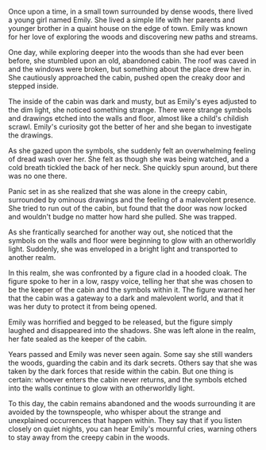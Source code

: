 Once upon a time, in a small town surrounded by dense woods, there lived a young girl named Emily. She lived a simple life with her parents and younger brother in a quaint house on the edge of town. Emily was known for her love of exploring the woods and discovering new paths and streams.

One day, while exploring deeper into the woods than she had ever been before, she stumbled upon an old, abandoned cabin. The roof was caved in and the windows were broken, but something about the place drew her in. She cautiously approached the cabin, pushed open the creaky door and stepped inside.

The inside of the cabin was dark and musty, but as Emily's eyes adjusted to the dim light, she noticed something strange. There were strange symbols and drawings etched into the walls and floor, almost like a child's childish scrawl. Emily's curiosity got the better of her and she began to investigate the drawings.

As she gazed upon the symbols, she suddenly felt an overwhelming feeling of dread wash over her. She felt as though she was being watched, and a cold breath tickled the back of her neck. She quickly spun around, but there was no one there.

Panic set in as she realized that she was alone in the creepy cabin, surrounded by ominous drawings and the feeling of a malevolent presence. She tried to run out of the cabin, but found that the door was now locked and wouldn't budge no matter how hard she pulled. She was trapped.

As she frantically searched for another way out, she noticed that the symbols on the walls and floor were beginning to glow with an otherworldly light. Suddenly, she was enveloped in a bright light and transported to another realm.

In this realm, she was confronted by a figure clad in a hooded cloak. The figure spoke to her in a low, raspy voice, telling her that she was chosen to be the keeper of the cabin and the symbols within it. The figure warned her that the cabin was a gateway to a dark and malevolent world, and that it was her duty to protect it from being opened.

Emily was horrified and begged to be released, but the figure simply laughed and disappeared into the shadows. She was left alone in the realm, her fate sealed as the keeper of the cabin.

Years passed and Emily was never seen again. Some say she still wanders the woods, guarding the cabin and its dark secrets. Others say that she was taken by the dark forces that reside within the cabin. But one thing is certain: whoever enters the cabin never returns, and the symbols etched into the walls continue to glow with an otherworldly light.

To this day, the cabin remains abandoned and the woods surrounding it are avoided by the townspeople, who whisper about the strange and unexplained occurrences that happen within. They say that if you listen closely on quiet nights, you can hear Emily's mournful cries, warning others to stay away from the creepy cabin in the woods.